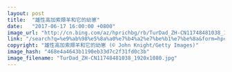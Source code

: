```yaml
---
layout: post
title:  "雄性高加索羱羊和它的幼崽"
date:   "2017-06-17 16:00:00 +0800"
image_url: "http://cn.bing.com/az/hprichbg/rb/TurDad_ZH-CN11748481038_1920x1080.jpg"
link: "/search?q=%e9%ab%98%e5%8a%a0%e7%b4%a2%e7%be%b1%e7%be%8a&form=hpcapt&mkt=zh-cn"
copyright: "雄性高加索羱羊和它的幼崽 (© John Knight/Getty Images)"
image_hash: "468e4a4643b1190eb33d7c2f31fd0c3b"
image_filename: "TurDad_ZH-CN11748481038_1920x1080.jpg"
---
```

